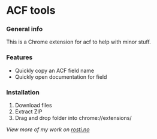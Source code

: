 # ACF tools

### General info

This is a Chrome extension for acf to help with minor stuff.

### Features

- Quickly copy an ACF field name
- Quickly open documentation for field

### Installation

1. Download files
2. Extract ZIP
3. Drag and drop folder into chrome://extensions/

_View more of my work on [rosti.no](https://rosti.no)_
